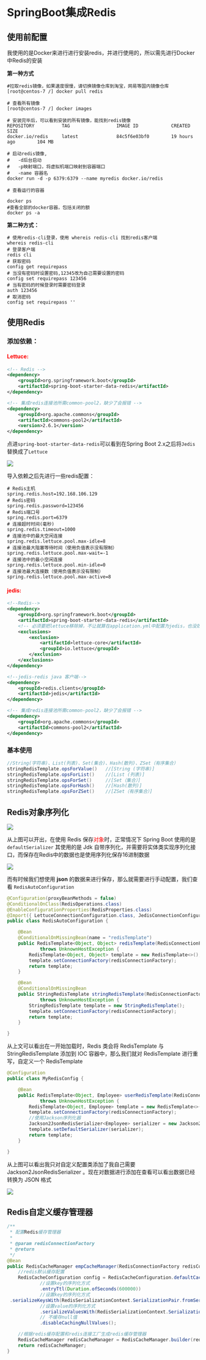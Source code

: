 # SpringBoot集成Redis

## 使用前配置

我使用的是Docker来进行进行安装redis，并进行使用的，所以需先进行Docker中Redis的安装

**第一种方式**

````shell
#拉取redis镜像，如果速度很慢，请切换镜像仓库到淘宝，网易等国内镜像仓库
[root@centos-7 /] docker pull redis

# 查看所有镜像
[root@centos-7 /] docker images

# 安装完毕后，可以看到安装的所有镜像，能找到redis镜像
REPOSITORY          TAG                 IMAGE ID            CREATED             SIZE
docker.io/redis     latest              84c5f6e03bf0        19 hours ago        104 MB

# 启动redis镜像,
#	-d后台启动
#	-p映射端口，将虚拟机端口映射到容器端口
#	-name 容器名
docker run -d -p 6379:6379 --name myredis docker.io/redis

# 查看运行的容器

docker ps
#查看全部的docker容器，包括关闭的额
docker ps -a
````

**第二种方式：**

````shell
# 使用redis-cli登录，使用 whereis redis-cli 找到redis客户端
whereis redis-cli
# 登录客户端
redis cli
# 获取密码
config get requirepass
# 当没有密码时设置密码,12345改为自己需要设置的密码
config set requirepass 123456
# 当有密码的时候登录时需要密码登录
auth 123456
# 取消密码
config set requirepass ''
````

## 使用Redis

### 添加依赖：

#### <span style="color:red">Lettuce:</span>

```xml
<!-- Redis -->
<dependency>
    <groupId>org.springframework.boot</groupId>
    <artifactId>spring-boot-starter-data-redis</artifactId>
</dependency>

<!-- 集成redis连接池所需common-pool2，缺少了会报错 -->
<dependency>
    <groupId>org.apache.commons</groupId>
    <artifactId>commons-pool2</artifactId>
    <version>2.6.1</version>
</dependency>
```


点进``spring-boot-starter-data-redis``可以看到在Spring Boot 2.x之后将``Jedis``替换成了``Lettuce``

![](image/redis1.jpg)

导入依赖之后先进行一些redis配置：

```properties
# Redis主机
spring.redis.host=192.168.106.129
# Redis密码
spring.redis.password=123456
# Redis端口号
spring.redis.port=6379
# 连接超时时间(毫秒)
spring.redis.timeout=1000
# 连接池中的最大空闲连接
spring.redis.lettuce.pool.max-idle=8
# 连接池最大阻塞等待时间（使用负值表示没有限制）
spring.redis.lettuce.pool.max-wait=-1
# 连接池中的最小空闲连接
spring.redis.lettuce.pool.min-idle=0
# 连接池最大连接数（使用负值表示没有限制）
spring.redis.lettuce.pool.max-active=8
```

#### <span style="color:red">jedis:</span>

```xml
<!--Redis-->
<dependency>
    <groupId>org.springframework.boot</groupId>
    <artifactId>spring-boot-starter-data-redis</artifactId>
    <!-- 必须要把lettuce移除掉，不让就算在application.yml中配置为jedis，也没效果 -->
    <exclusions>
        <exclusion>
            <artifactId>lettuce-core</artifactId>
            <groupId>io.lettuce</groupId>
        </exclusion>
    </exclusions>
</dependency>

<!--jedis-redis java 客户端-->
<dependency>
    <groupId>redis.clients</groupId>
    <artifactId>jedis</artifactId>
</dependency>

<!-- 集成redis连接池所需common-pool2，缺少了会报错 -->
<dependency>
    <groupId>org.apache.commons</groupId>
    <artifactId>commons-pool2</artifactId>
</dependency>
```


### 基本使用

```java
//String(字符串)、List(列表)、Set(集合)、Hash(散列)、ZSet（有序集合）
stringRedisTemplate.opsForValue()	//[String (字符串)]
stringRedisTemplate.opsForList()	//[List (列表)]
stringRedisTemplate.opsForSet()		//[Set（集合）]
stringRedisTemplate.opsForHash()	//[Hash(散列)]
stringRedisTemplate.opsForZSet()	//[ZSet（有序集合）]
```



## Redis对象序列化

![](image/redis2.jpg)

从上图可以开出，在使用 Redis 保存<span style="color:red">对象</span>时，正常情况下 Spring Boot 使用的是 ``defaultSerializer`` 其使用的是 Jdk 自带序列化，并需要将实体类实现序列化接口，而保存在Redis中的数据也是使用序列化保存16进制数据

![](image/Redis3.jpg)

而有时候我们想使用 **json** 的数据来进行保存，那么就需要进行手动配置，我们查看 ``RedisAutoConfiguration``

```java
@Configuration(proxyBeanMethods = false)
@ConditionalOnClass(RedisOperations.class)
@EnableConfigurationProperties(RedisProperties.class)
@Import({ LettuceConnectionConfiguration.class, JedisConnectionConfiguration.class })
public class RedisAutoConfiguration {

	@Bean
	@ConditionalOnMissingBean(name = "redisTemplate")
	public RedisTemplate<Object, Object> redisTemplate(RedisConnectionFactory redisConnectionFactory)
			throws UnknownHostException {
		RedisTemplate<Object, Object> template = new RedisTemplate<>();
		template.setConnectionFactory(redisConnectionFactory);
		return template;
	}

	@Bean
	@ConditionalOnMissingBean
	public StringRedisTemplate stringRedisTemplate(RedisConnectionFactory redisConnectionFactory)
			throws UnknownHostException {
		StringRedisTemplate template = new StringRedisTemplate();
		template.setConnectionFactory(redisConnectionFactory);
		return template;
	}

}
```

从上文可以看出在一开始加载时，Redis 类会将 RedisTemplate 与 StringRedisTemplate 添加到 IOC 容器中，那么我们就对 RedisTemplate 进行重写，自定义一个 RedisTemplate

```java
@Configuration
public class MyRedisConfig {

    @Bean
    public RedisTemplate<Object, Employee> userRedisTemplate(RedisConnectionFactory redisConnectionFactory)
            throws UnknownHostException {
        RedisTemplate<Object, Employee> template = new RedisTemplate<>();
        template.setConnectionFactory(redisConnectionFactory);
        //使用Jackson序列化器
        Jackson2JsonRedisSerializer<Employee> serializer = new Jackson2JsonRedisSerializer<>(Employee.class);
        template.setDefaultSerializer(serializer);
        return template;
    }

}
```

从上图可以看出我只对自定义配置类添加了我自己需要 Jackson2JsonRedisSerializer 。现在对数据进行添加在查看可以看出数据已经转换为 JSON 格式

![](image/Redis4.jpg)



## Redis自定义缓存管理器

````java
/**
 * 配置Redis缓存管理器
 *
 * @param redisConnectionFactory
 * @return
 */
@Bean
public RedisCacheManager empCacheManager(RedisConnectionFactory redisConnectionFactory) {
    //redis默认缓存配置
    RedisCacheConfiguration config = RedisCacheConfiguration.defaultCacheConfig()
            //设置key的序列化方式
            .entryTtl(Duration.ofSeconds(600000))
            //设置key的序列化方式
 .serializeKeysWith(RedisSerializationContext.SerializationPair.fromSerializer(keySerializer()))
            //设置value的序列化方式
            .serializeValuesWith(RedisSerializationContext.SerializationPair.fromSerializer(valueSerializer()))
            // 不缓存null值
            .disableCachingNullValues();

    //根据redis缓存配置和redis连接工厂生成redis缓存管理器
    RedisCacheManager redisCacheManager = RedisCacheManager.builder(redisConnectionFactory).cacheDefaults(config).transactionAware().build(); 
    return redisCacheManager;
}
````



